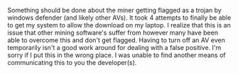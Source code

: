 Something should be done about the miner getting flagged as a trojan by windows defender (and likely other AVs).
It took 4 attempts to finally be able to get my system to allow the download on my laptop.
I realize that this is an issue that other mining software's suffer from however many have been able to overcome this and don't get flagged.
Having to turn off an AV even temporarily isn't a good work around for dealing with a false positive.
I'm sorry if I put this in the wrong place. I was unable to find another means of communicating this to you the developer(s).
